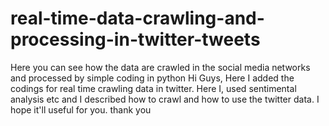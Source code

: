 # real-time-data-crawling-and-processing-in-twitter-tweets
Here you can see how the data are crawled in the social media networks and processed by simple coding in python
Hi Guys,
     Here I added the codings for real time crawling data in twitter. Here I, used sentimental analysis etc and I described how to crawl and how to use the twitter data. I hope it'll useful for you. thank you
